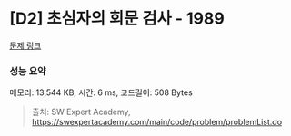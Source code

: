 # [D2] 초심자의 회문 검사 - 1989 

[문제 링크](https://swexpertacademy.com/main/code/problem/problemDetail.do?contestProbId=AV5PyTLqAf4DFAUq) 

### 성능 요약

메모리: 13,544 KB, 시간: 6 ms, 코드길이: 508 Bytes



> 출처: SW Expert Academy, https://swexpertacademy.com/main/code/problem/problemList.do